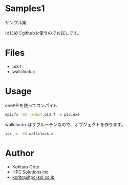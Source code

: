 # Samples1
サンプル集

はじめてgithubを使うのでお試しです。

# Files

* pi3.f
* wallclock.c

# Usage

oneAPIを使ってコンパイル

```bash
mpiifx -O3 -xHost pi3.f -o pi3.exe
```

wallclock.cはサブルーチンなので、オブジェクトを作ります。

```bash
icx -o -O3 wallclock.c
```

# Author

* Kohtaro Orito
* HPC Solutions inc
* korito@hpc-sol.co.jp




